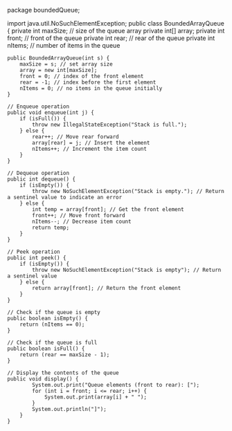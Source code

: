 package boundedQueue;

import java.util.NoSuchElementException;
public class BoundedArrayQueue {
    private int maxSize; // size of the queue array
    private int[] array;
    private int front; // front of the queue
    private int rear; // rear of the queue
    private int nItems; // number of items in the queue

    public BoundedArrayQueue(int s) {
        maxSize = s; // set array size
        array = new int[maxSize];
        front = 0; // index of the front element
        rear = -1; // index before the first element
        nItems = 0; // no items in the queue initially
    }

    // Enqueue operation
    public void enqueue(int j) {
        if (isFull()) {
        	throw new IllegalStateException("Stack is full.");
        } else {
            rear++; // Move rear forward
            array[rear] = j; // Insert the element
            nItems++; // Increment the item count
        }
    }

    // Dequeue operation
    public int dequeue() {
        if (isEmpty()) {
            throw new NoSuchElementException("Stack is empty."); // Return a sentinel value to indicate an error
        } else {
            int temp = array[front]; // Get the front element
            front++; // Move front forward
            nItems--; // Decrease item count
            return temp;
        }
    }

    // Peek operation
    public int peek() {
        if (isEmpty()) {
            throw new NoSuchElementException("Stack is empty"); // Return a sentinel value
        } else {
            return array[front]; // Return the front element
        }
    }

    // Check if the queue is empty
    public boolean isEmpty() {
        return (nItems == 0);
    }

    // Check if the queue is full
    public boolean isFull() {
        return (rear == maxSize - 1);
    }

    // Display the contents of the queue
    public void display() {
            System.out.print("Queue elements (front to rear): [");
            for (int i = front; i <= rear; i++) {
                System.out.print(array[i] + " ");
            }
            System.out.println("]");
        }
    }



